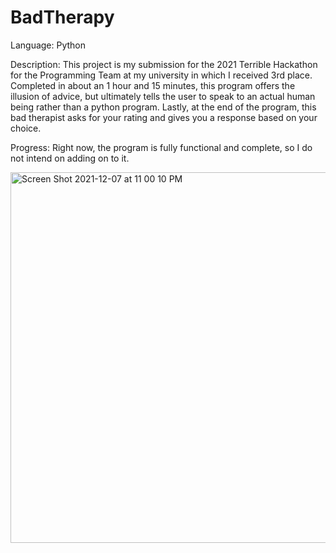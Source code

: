 # BadTherapy
Language: Python
  
Description: This project is my submission for the 2021 Terrible Hackathon for the Programming Team at my university
in which I received 3rd place. Completed in about an 1 hour and 15 minutes, this program offers the illusion 
of advice, but ultimately tells the user to speak to an actual human being rather than a python program. Lastly,
at the end of the program, this bad therapist asks for your rating and gives you a response based on your choice.

Progress: Right now, the program is fully functional and complete, so I do not intend on adding on to it.

<img width="593" alt="Screen Shot 2021-12-07 at 11 00 10 PM" src="https://user-images.githubusercontent.com/73215280/145228510-bc38fdef-692d-4dd4-816b-9db25fd056f5.png">
